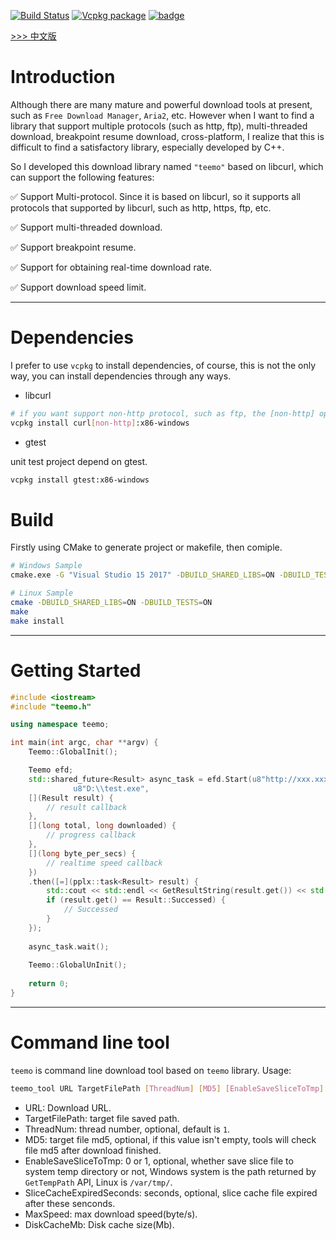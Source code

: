 [![Build Status](https://travis-ci.com/winsoft666/teemo.svg?branch=master)](https://travis-ci.com/winsoft666/teemo) 
[![Vcpkg package](https://img.shields.io/badge/Vcpkg-package-blueviolet)](https://github.com/microsoft/vcpkg/tree/master/ports/teemo)
[![badge](https://img.shields.io/badge/license-GUN-blue)](https://github.com/winsoft666/teemo/blob/master/LICENSE)

[ >>> 中文版](README_ch.md)

# Introduction
Although there are many mature and powerful download tools at present, such as `Free Download Manager`, `Aria2`, etc. However when I want to find a library that support multiple protocols (such as http, ftp), multi-threaded download, breakpoint resume download, cross-platform, I realize that this is difficult to find a satisfactory library, especially developed by C++. 

So I developed this download library named `"teemo"` based on libcurl, which can support the following features:

✅ Support Multi-protocol. Since it is based on libcurl, so it supports all protocols that supported by libcurl, such as http, https, ftp, etc.

✅ Support multi-threaded download.

✅ Support breakpoint resume.

✅ Support for obtaining real-time download rate.

✅ Support download speed limit.

---

# Dependencies
I prefer to use `vcpkg` to install dependencies, of course, this is not the only way, you can install dependencies through any ways.

- libcurl

```bash
# if you want support non-http protocol, such as ftp, the [non-http] option must be specified.
vcpkg install curl[non-http]:x86-windows
```

- gtest

unit test project depend on gtest.

```bash
vcpkg install gtest:x86-windows
```

# Build
Firstly using CMake to generate project or makefile, then comiple.

```bash
# Windows Sample
cmake.exe -G "Visual Studio 15 2017" -DBUILD_SHARED_LIBS=ON -DBUILD_TESTS=ON -S %~dp0 -B %~dp0build

# Linux Sample
cmake -DBUILD_SHARED_LIBS=ON -DBUILD_TESTS=ON
make
make install
```

---

# Getting Started
```c++
#include <iostream>
#include "teemo.h"

using namespace teemo;

int main(int argc, char **argv) {
    Teemo::GlobalInit();

    Teemo efd;
    std::shared_future<Result> async_task = efd.Start(u8"http://xxx.xxx.com/test.exe",
              u8"D:\\test.exe",
    [](Result result) {
        // result callback
    },
    [](long total, long downloaded) {
        // progress callback
    }, 
    [](long byte_per_secs) {
        // realtime speed callback
    })
    .then([=](pplx::task<Result> result) {
        std::cout << std::endl << GetResultString(result.get()) << std::endl;
        if (result.get() == Result::Successed) {
			// Successed
        }
    });
    
    async_task.wait();
	
    Teemo::GlobalUnInit();
	
	return 0;
}
```

---

# Command line tool
`teemo` is command line download tool based on `teemo` library. Usage:

```bash
teemo_tool URL TargetFilePath [ThreadNum] [MD5] [EnableSaveSliceToTmp] [SliceCacheExpiredSeconds] [MaxSpeed] [DiskCacheMb]
```

- URL: Download URL.
- TargetFilePath: target file saved path.
- ThreadNum: thread number, optional, default is `1`.
- MD5: target file md5, optional, if this value isn't empty, tools will check file md5 after download finished.
- EnableSaveSliceToTmp: 0 or 1, optional, whether save slice file to system temp directory or not, Windows system is the path returned by `GetTempPath` API, Linux is `/var/tmp/`.
- SliceCacheExpiredSeconds: seconds, optional, slice cache file expired after these senconds.
- MaxSpeed: max download speed(byte/s).
- DiskCacheMb: Disk cache size(Mb).